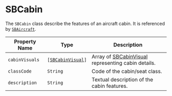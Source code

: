 # SBCabin

The `SBCabin` class describe the features of an aircraft cabin. It is referenced
by [`SBAircraft`](object-model/sbaircraft).

| **Property Name** | **Type** | **Description** |
|-|-|-|
| `cabinVisuals` | <code>[[SBCabinVisual](object-model/sbcabinvisual.md)]</code> | Array of [SBCabinVisual](object-model/sbcabinvisual.md) representing cabin details. |
| `classCode` | `String` | Code of the cabin/seat class. |
| `description` | `String` | Textual description of the cabin features. |
